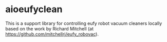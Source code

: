 # aioeufyclean

This is a support library for controlling eufy robot vacuum cleaners locally based on the work by Richard Mitchell (at https://github.com/mitchellrj/eufy_robovac).


